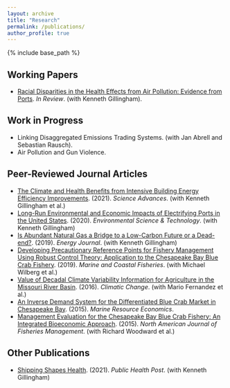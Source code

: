 ```yaml
---
layout: archive
title: "Research"
permalink: /publications/
author_profile: true
---
```


{% include base_path %}

## Working Papers

- [Racial Disparities in the Health Effects from Air Pollution: Evidence from Ports](/publication/2021-port-health). *In Review*. (with Kenneth Gillingham).

## Work in Progress

- Linking Disaggregated Emissions Trading Systems. (with Jan Abrell and Sebastian Rausch).
- Air Pollution and Gun Violence.

## Peer-Reviewed Journal Articles

- [The Climate and Health Benefits from Intensive Building Energy Efficiency Improvements](/publication/2021-energy-efficiency). (2021). *Science Advances*. (with Kenneth Gillingham et al.)
- [Long-Run Environmental and Economic Impacts of Electrifying Ports in the United States](/publication/2020-port-electrification). (2020). *Environmental Science & Technology*. (with Kenneth Gillingham)
- [Is Abundant Natural Gas a Bridge to a Low-Carbon Future or a Dead-end?](/publication/2019-natural-gas). (2019). *Energy Journal*. (with Kenneth Gillingham)
- [Developing Precautionary Reference Points for Fishery Management Using Robust Control Theory: Application to the Chesapeake Bay Blue Crab Fishery](/publication/2019-robust-fishery). (2019). *Marine and Coastal Fisheries*. (with Michael Wilberg et al.)
- [Value of Decadal Climate Variability Information for Agriculture in the Missouri River Basin](/publication/2016-dcv). (2016). *Climatic Change*. (with Mario Fernandez et al.)
- [An Inverse Demand System for the Differentiated Blue Crab Market in Chesapeake Bay](/publication/2015-fish-demand). (2015). *Marine Resource Economics*.
- [Management Evaluation for the Chesapeake Bay Blue Crab Fishery: An Integrated Bioeconomic Approach](/publication/2015-fish-management). (2015). *North American Journal of Fisheries Management*. (with Richard Woodward et al.)

## Other Publications

- [Shipping Shapes Health](https://www.publichealthpost.org/research/shipping-shapes-health/). (2021). *Public Health Post*. (with Kenneth Gillingham)
